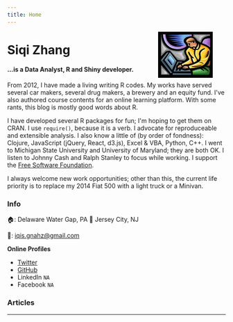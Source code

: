 ```yaml
---
title: Home
---
```


<img src = "img/my_website.png" style = "max-width: 60%; float:middle; clip: rect(0px,60px,200px,0px); display:none" alt = "My Website!!!!" />


[<img src="https://github.com/goodroot/hugo-classic/raw/master/images/partywizard.gif" style="max-width:15%;min-width:40px;float:right;display:none;" alt="Github repo" />](Merlin)
 
<img src = "img/th.jpg" style="max-width:25%;min-width:60px;float:right; padding-left: 10px; padding-right: 30px; padding_bottom: 10px;"/>

# Siqi Zhang

#### ...is a Data Analyst, R and Shiny developer.

From 2012, I have made a living writing R codes. My works have served several car makers, several drug makers, a brewery and an equity fund. I've also authored course contents for an online learning platform. With some rants, this blog is mostly good words about R. 

I have developed several R packages for fun; I'm hoping to get them on CRAN. I use `require()`, because it is a verb. I advocate for reproduceable and extensible analysis. I also know a little of (by order of fondness): Clojure, JavaScript (jQuery, React, d3.js), Excel & VBA, Python, C++. I went to Michigan State University and University of Maryland; they are both OK. I listen to Johnny Cash and Ralph Stanley to focus while working. I support the [Free Software Foundation](http://www.fsf.org).

I always welcome new work opportunities; other than this, the current life priority is to replace my 2014 Fiat 500 with a light truck or a Minivan. 

### Info
:house:: Delaware Water Gap, PA :repeat: Jersey City, NJ

:email:: iqis.gnahz@gmail.com

**Online Profiles**

- [Twitter](http://twitter.com/iqis_gnahz)
- [GitHub](http://github.com/iqis)
- LinkedIn `NA`
- Facebook `NA`


### Articles
<hr/>

